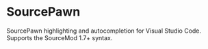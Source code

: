 # SourcePawn

SourcePawn highlighting and autocompletion for Visual Studio Code. Supports the SourceMod 1.7+ syntax.
